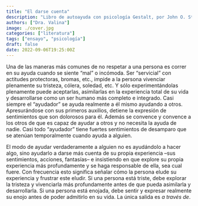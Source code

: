 ```yaml
---
title: "El darse cuenta"
description: "Libro de autoayuda con psicología Gestalt, por John O. Stevens."
authors: ["Dra. Valina"]
image: ./cover.jpg
categories: ["literatura"]
tags: ["ensayo", "psicología"]
draft: false
date: 2022-09-06T19:25:00Z
---
```


Una de las maneras más comunes de no respetar a una persona es correr en su ayuda cuando se siente “mal” o incómoda. Ser “servicial” con actitudes protectoras, bromas, etc., impide a la persona vivenciar plenamente su tristeza, cólera, soledad, etc. Y sólo experimentándolas plenamente puede aceptarlas, asimilarlas en la experiencia total de su vida y desarrollarse como un ser humano más completo e integrado. Casi siempre el “ayudador” se ayuda realmente a él mismo ayudando a otros. Apresurándose con sus primeros auxilios, detiene la expresión de sentimientos que son dolorosos para él. Además se convence y convence a los otros de que es capaz de ayudar a otros y no necesita la ayuda de nadie. Casi todo “ayudador” tiene fuertes sentimientos de desamparo que se atenúan temporalmente cuando ayuda a alguien.

El modo de ayudar verdaderamente a alguien no es ayudándolo a hacer algo, sino ayudarlo a darse más cuenta de su propia experiencia –sus sentimientos, acciones, fantasías– e insistiendo en que explore su propia experiencia más profundamente y se haga responsable de ella, sea cual fuere. Con frecuencia esto significa señalar cómo la persona elude su experiencia y frustrar este eludir. Si una persona está triste, debe explorar la tristeza y vivenciarla más profundamente antes de que pueda asimilarla y desarrollarla. Si una persona está enojada, debe sentir y expresar realmente su enojo antes de poder admitirlo en su vida. La única salida es *a través de*.
